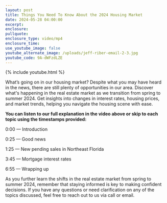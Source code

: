 ```yaml
---
layout: post
title: Things You Need To Know About the 2024 Housing Market
date: 2024-05-28 04:00:00
excerpt:
enclosure:
pullquote:
enclosure_type: video/mp4
enclosure_time:
use_youtube_image: false
youtube_alternate_image: /uploads/jeff-riber-email-2-3.jpg
youtube_code: 9A-dWFzdLZE
---
```

{% include youtube.html %}

What’s going on in our housing market? Despite what you may have heard in the news, there are still plenty of opportunities in our area. Discover what's happening in the real estate market as we transition from spring to summer 2024. Get insights into changes in interest rates, housing prices, and market trends, helping you navigate the housing scene with ease.

**You can listen to our full explanation in the video above or skip to each topic using the timestamps provided:**

0:00 — Introduction

0:25 — Good news

1:25 — New pending sales in Northeast Florida

3:45 — Mortgage interest rates

6:55 — Wrapping up

As you further learn the shifts in the real estate market from spring to summer 2024, remember that staying informed is key to making confident decisions. If you have any questions or need clarification on any of the topics discussed, feel free to reach out to us via call or email.